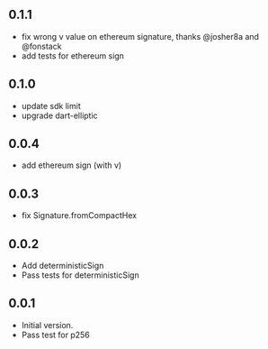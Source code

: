 ## 0.1.1

- fix wrong v value on ethereum signature, thanks @josher8a and @fonstack
- add tests for ethereum sign

## 0.1.0

- update sdk limit
- upgrade dart-elliptic

## 0.0.4

- add ethereum sign (with v)

## 0.0.3

- fix Signature.fromCompactHex

## 0.0.2

- Add deterministicSign
- Pass tests for deterministicSign

## 0.0.1

- Initial version.
- Pass test for p256

